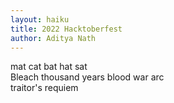```yaml
---
layout: haiku
title: 2022 Hacktoberfest
author: Aditya Nath
---
```

mat cat bat hat sat <br>
Bleach thousand years blood war arc <br>
traitor's requiem <br>